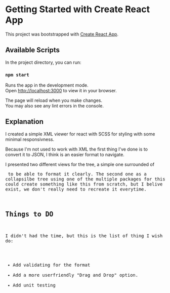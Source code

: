 # Getting Started with Create React App

This project was bootstrapped with [Create React App](https://github.com/facebook/create-react-app).

## Available Scripts

In the project directory, you can run:

### `npm start`

Runs the app in the development mode.\
Open [http://localhost:3000](http://localhost:3000) to view it in your browser.

The page will reload when you make changes.\
You may also see any lint errors in the console.



## Explanation

I created a simple XML viewer for react with SCSS for styling with some minimal responsivness.

Because I'm not used to work with XML the first thing I've done is to convert it to JSON, I think is an easier format to navigate.

I presented two different views for the tree, a simple one surrounded of <Pre> to be able to format it clearly. The second one as a collapsilbe tree using one of the multiple packages for this. I probably could create something like this from scratch, but I belive if the tool exist, we don't really need to recreate it everytime.

## Things to DO

I didn't had the time, but this is the list of thing I wish I could do:

- Add validating for the format
- Add a more userfriendly "Drag and Drop" option.
- Add unit testing
